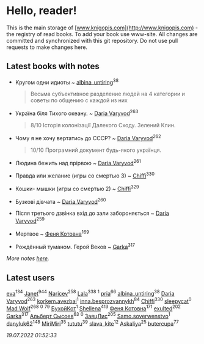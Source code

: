# Hello, reader!
This is the main storage of [www.knigopis.com](http://www.knigopis.com) - the registry of read books.
To add your book use www-site. All changes are committed and synchronized with this git repository.
Do not use pull requests to make changes here.


## Latest books with notes
* Кругом одни идиоты ~ [albina_untiring](users/257/2579695-vkontakte)<sup>38</sup>
    > Весьма субъективное разделение людей на 4 категории и советы по общению с каждой из них

* Україна біля Тихого океану. ~ [Daria Varyvod](users/829/829893410524253-facebook)<sup>263</sup>
    > 8/10 Історія колонізації Далекого Сходу. Зелений Клин.

* Чому я не хочу вертатись до СССР? ~ [Daria Varyvod](users/829/829893410524253-facebook)<sup>262</sup>
    > 10/10 Програмний документ будь-якого українця.

* Людина бежить над прірвою ~ [Daria Varyvod](users/829/829893410524253-facebook)<sup>261</sup>

* Правда или желание (игры со смертью 3) ~ [Chiffi](users/105/105831994080785626680-google)<sup>330</sup>

* Кошки- мышки (игры со смертью 2) ~ [Chiffi](users/105/105831994080785626680-google)<sup>329</sup>

* Бузкові дівчата ~ [Daria Varyvod](users/829/829893410524253-facebook)<sup>260</sup>

* Після третього дзвінка вхід до зали забороняється ~ [Daria Varyvod](users/829/829893410524253-facebook)<sup>259</sup>

* Мертвое ~ [Феня Котовна](users/109/109746193906459706720-google)<sup>169</sup>

* Рождённый туманом. Герой Веков ~ [Garka](users/115/115753719718250012620-google)<sup>317</sup>


_More notes [here](latest_books_with_notes.md)._


## Latest users
[eva](users/111/111656270551033014778-google)<sup>134</sup> 
[Janet](users/108/108113656204404967440-google)<sup>944</sup> 
[Naricev](users/107/107090515204537133928-google)<sup>258</sup> 
[Lala](users/761/76187635-vkontakte)<sup>338</sup> 
[](users/113/113470696951401306980-google)<sup>1</sup> 
[pria](users/128/128917939-vkontakte)<sup>66</sup> 
[albina_untiring](users/257/2579695-vkontakte)<sup>38</sup> 
[Daria Varyvod](users/829/829893410524253-facebook)<sup>263</sup> 
[korkem.avezbai](users/535/535554968-vkontakte)<sup>1</sup> 
[inna.besprozvannykh](users/733/73323849-yandex)<sup>84</sup> 
[Chiffi](users/105/105831994080785626680-google)<sup>330</sup> 
[sleepycat](users/115/115923670668956243469-google)<sup>0</sup> 
[Mad Wolf](users/947/94738840-vkontakte)<sup>268</sup> 
[](users/111/111801556640666266346-google)<sup>0</sup> 
[](users/153/1537586159620888-facebook)<sup>79</sup> 
[БухойКот](users/110/110048943341360971998-google)<sup>1</sup> 
[Shellena](users/134/13413591548892934957-mailru)<sup>413</sup> 
[Феня Котовна](users/109/109746193906459706720-google)<sup>171</sup> 
[exulted](users/100/100599204551896265722-google)<sup>202</sup> 
[Garka](users/115/115753719718250012620-google)<sup>317</sup> 
[Альберт Сысоев](users/474/47446642-vkontakte)<sup>63</sup> 
[](users/108/108232389081536340744-google)<sup>0</sup> 
[ЗаяцЛис](users/112/112388384595246311466-google)<sup>205</sup> 
[Samo.soverwenstvo](users/794/79473926-yandex)<sup>1</sup> 
[danyluk62](users/374/374149854-vkontakte)<sup>148</sup> 
[MiriMiri](users/106/106107989792957993574-google)<sup>35</sup> 
[tututu](users/135/135685382-vkontakte)<sup>39</sup> 
[slava_kite](users/134/134671934-vkontakte)<sup>12</sup> 
[Askaliya](users/326/326783541-vkontakte)<sup>25</sup> 
[butercupa](users/193/193697993-vkontakte)<sup>77</sup> 


_19.07.2022 01:52:33_

